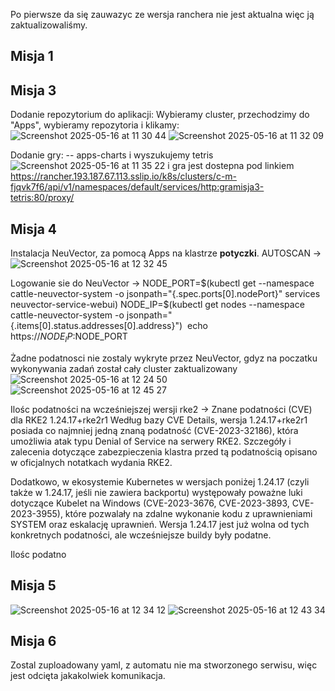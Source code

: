 Po pierwsze da się zauwazyc ze wersja ranchera nie jest aktualna więc ją zaktualizowaliśmy.

## Misja 1



## Misja 3
  Dodanie repozytorium do aplikacji:
  Wybieramy cluster, przechodzimy do "Apps", wybieramy repozytoria i klikamy:
  ![Screenshot 2025-05-16 at 11 30 44](https://github.com/user-attachments/assets/08cefac9-338c-4b7c-b3dc-c60cd094ffa9)
  ![Screenshot 2025-05-16 at 11 32 09](https://github.com/user-attachments/assets/a5048d48-fe12-44f8-a00f-c2cce6188d3f)

  Dodanie gry:
  -- apps-charts i wyszukujemy tetris
![Screenshot 2025-05-16 at 11 35 22](https://github.com/user-attachments/assets/fc7617fe-4b4a-406b-aabf-ccba79b6bb6d)
i gra jest dostepna pod linkiem
https://rancher.193.187.67.113.sslip.io/k8s/clusters/c-m-fjqvk7f6/api/v1/namespaces/default/services/http:gramisja3-tetris:80/proxy/

## Misja 4
Instalacja NeuVector, za pomocą Apps na klastrze **potyczki**.
AUTOSCAN ->
![Screenshot 2025-05-16 at 12 32 45](https://github.com/user-attachments/assets/81bc4411-dda1-4c8c-b83f-d2aa1140ec24)

Logowanie sie do NeuVector ->
  NODE_PORT=$(kubectl get --namespace cattle-neuvector-system -o jsonpath="{.spec.ports[0].nodePort}" services neuvector-service-webui)
  NODE_IP=$(kubectl get nodes --namespace cattle-neuvector-system -o jsonpath="{.items[0].status.addresses[0].address}") 
  echo https://$NODE_IP:$NODE_PORT

Żadne podatnosci nie zostaly wykryte przez NeuVector, gdyz na poczatku wykonywania zadań został cały cluster zaktualizowany 
![Screenshot 2025-05-16 at 12 24 50](https://github.com/user-attachments/assets/079096c0-fa22-4c8e-aba0-d799668c9b97)
![Screenshot 2025-05-16 at 12 45 27](https://github.com/user-attachments/assets/a8d7f42e-2fab-4827-9edd-ad57ec698bf8)

Ilośc podatności na wcześniejszej wersji rke2 -> 
  Znane podatności (CVE) dla RKE2 1.24.17+rke2r1
Według bazy CVE Details, wersja 1.24.17+rke2r1 posiada co najmniej jedną znaną podatność (CVE-2023-32186), która umożliwia atak typu Denial of Service na serwery RKE2. Szczegóły i zalecenia dotyczące zabezpieczenia klastra przed tą podatnością opisano w oficjalnych notatkach wydania RKE2.


Dodatkowo, w ekosystemie Kubernetes w wersjach poniżej 1.24.17 (czyli także w 1.24.17, jeśli nie zawiera backportu) występowały poważne luki dotyczące Kubelet na Windows (CVE-2023-3676, CVE-2023-3893, CVE-2023-3955), które pozwalały na zdalne wykonanie kodu z uprawnieniami SYSTEM oraz eskalację uprawnień. Wersja 1.24.17 jest już wolna od tych konkretnych podatności, ale wcześniejsze buildy były podatne.

Ilośc podatno
## Misja 5
![Screenshot 2025-05-16 at 12 34 12](https://github.com/user-attachments/assets/a4f0d076-95f0-446b-845a-b87d3e0ad339)
![Screenshot 2025-05-16 at 12 43 34](https://github.com/user-attachments/assets/42542068-d126-44f5-95ab-413e8057f6bc)

## Misja 6
Zostal zuploadowany yaml, z automatu nie ma stworzonego serwisu, więc jest odcięta jakakolwiek komunikacja.
